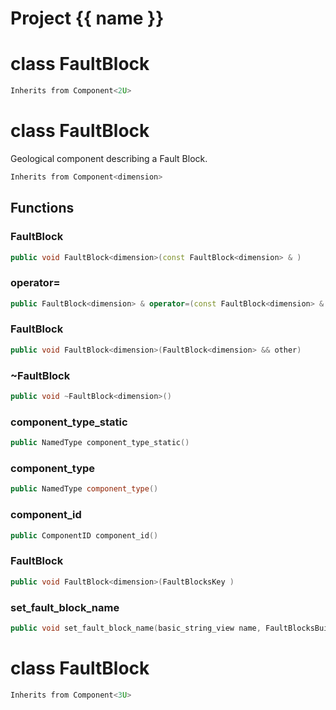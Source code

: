 <script setup>
import {useRoute} from 'vitepress'
const {path} = useRoute()
const tokens = path.split('/')
const words = tokens[2].split('-');
for (let i = 0; i < words.length; i++) {
    words[i] = words[i].charAt(0).toUpperCase() + words[i].slice(1);
    words[i] = words[i].replace('geode', 'Geode')
}
const name = words.join('-');
</script>
# Project {{ name }}

# class FaultBlock


```cpp
Inherits from Component<2U>
```



# class FaultBlock


 Geological component describing a Fault Block.



```cpp
Inherits from Component<dimension>
```



## Functions

### FaultBlock

```cpp
public void FaultBlock<dimension>(const FaultBlock<dimension> & )
```


### operator=

```cpp
public FaultBlock<dimension> & operator=(const FaultBlock<dimension> & )
```


### FaultBlock

```cpp
public void FaultBlock<dimension>(FaultBlock<dimension> && other)
```


### ~FaultBlock

```cpp
public void ~FaultBlock<dimension>()
```


### component_type_static

```cpp
public NamedType component_type_static()
```


### component_type

```cpp
public NamedType component_type()
```


### component_id

```cpp
public ComponentID component_id()
```


### FaultBlock

```cpp
public void FaultBlock<dimension>(FaultBlocksKey )
```


### set_fault_block_name

```cpp
public void set_fault_block_name(basic_string_view name, FaultBlocksBuilderKey )
```




# class FaultBlock


```cpp
Inherits from Component<3U>
```




